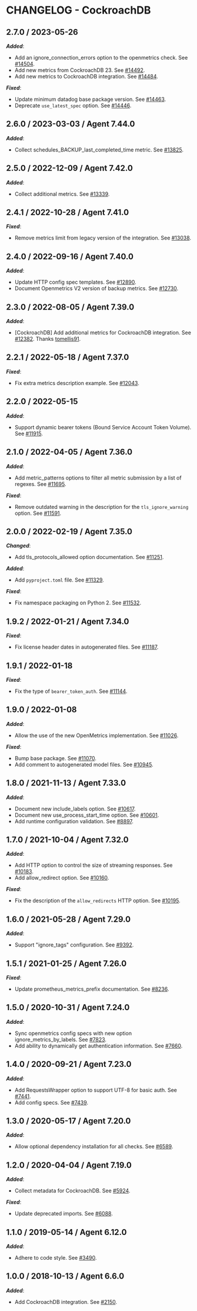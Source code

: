 # CHANGELOG - CockroachDB

## 2.7.0 / 2023-05-26

***Added***: 

* Add an ignore_connection_errors option to the openmetrics check. See [#14504](https://github.com/DataDog/integrations-core/pull/14504).
* Add new metrics from CockroachDB 23. See [#14492](https://github.com/DataDog/integrations-core/pull/14492).
* Add new metrics to CockroachDB integration. See [#14484](https://github.com/DataDog/integrations-core/pull/14484).

***Fixed***: 

* Update minimum datadog base package version. See [#14463](https://github.com/DataDog/integrations-core/pull/14463).
* Deprecate `use_latest_spec` option. See [#14446](https://github.com/DataDog/integrations-core/pull/14446).


## 2.6.0 / 2023-03-03 / Agent 7.44.0

***Added***: 

* Collect schedules_BACKUP_last_completed_time metric. See [#13825](https://github.com/DataDog/integrations-core/pull/13825).


## 2.5.0 / 2022-12-09 / Agent 7.42.0

***Added***: 

* Collect additional metrics. See [#13339](https://github.com/DataDog/integrations-core/pull/13339).


## 2.4.1 / 2022-10-28 / Agent 7.41.0

***Fixed***: 

* Remove metrics limit from legacy version of the integration. See [#13038](https://github.com/DataDog/integrations-core/pull/13038).


## 2.4.0 / 2022-09-16 / Agent 7.40.0

***Added***: 

* Update HTTP config spec templates. See [#12890](https://github.com/DataDog/integrations-core/pull/12890).
* Document Openmetrics V2 version of backup metrics. See [#12730](https://github.com/DataDog/integrations-core/pull/12730).


## 2.3.0 / 2022-08-05 / Agent 7.39.0

***Added***: 

* [CockroachDB] Add additional metrics for CockroachDB integration. See [#12382](https://github.com/DataDog/integrations-core/pull/12382). Thanks [tomellis91](https://github.com/tomellis91).


## 2.2.1 / 2022-05-18 / Agent 7.37.0

***Fixed***: 

* Fix extra metrics description example. See [#12043](https://github.com/DataDog/integrations-core/pull/12043).


## 2.2.0 / 2022-05-15

***Added***: 

* Support dynamic bearer tokens (Bound Service Account Token Volume). See [#11915](https://github.com/DataDog/integrations-core/pull/11915).


## 2.1.0 / 2022-04-05 / Agent 7.36.0

***Added***: 

* Add metric_patterns options to filter all metric submission by a list of regexes. See [#11695](https://github.com/DataDog/integrations-core/pull/11695).

***Fixed***: 

* Remove outdated warning in the description for the `tls_ignore_warning` option. See [#11591](https://github.com/DataDog/integrations-core/pull/11591).


## 2.0.0 / 2022-02-19 / Agent 7.35.0

***Changed***: 

* Add tls_protocols_allowed option documentation. See [#11251](https://github.com/DataDog/integrations-core/pull/11251).

***Added***: 

* Add `pyproject.toml` file. See [#11329](https://github.com/DataDog/integrations-core/pull/11329).

***Fixed***: 

* Fix namespace packaging on Python 2. See [#11532](https://github.com/DataDog/integrations-core/pull/11532).


## 1.9.2 / 2022-01-21 / Agent 7.34.0

***Fixed***: 

* Fix license header dates in autogenerated files. See [#11187](https://github.com/DataDog/integrations-core/pull/11187).


## 1.9.1 / 2022-01-18

***Fixed***: 

* Fix the type of `bearer_token_auth`. See [#11144](https://github.com/DataDog/integrations-core/pull/11144).


## 1.9.0 / 2022-01-08

***Added***: 

* Allow the use of the new OpenMetrics implementation. See [#11026](https://github.com/DataDog/integrations-core/pull/11026).

***Fixed***: 

* Bump base package. See [#11070](https://github.com/DataDog/integrations-core/pull/11070).
* Add comment to autogenerated model files. See [#10945](https://github.com/DataDog/integrations-core/pull/10945).


## 1.8.0 / 2021-11-13 / Agent 7.33.0

***Added***: 

* Document new include_labels option. See [#10617](https://github.com/DataDog/integrations-core/pull/10617).
* Document new use_process_start_time option. See [#10601](https://github.com/DataDog/integrations-core/pull/10601).
* Add runtime configuration validation. See [#8897](https://github.com/DataDog/integrations-core/pull/8897).


## 1.7.0 / 2021-10-04 / Agent 7.32.0

***Added***: 

* Add HTTP option to control the size of streaming responses. See [#10183](https://github.com/DataDog/integrations-core/pull/10183).
* Add allow_redirect option. See [#10160](https://github.com/DataDog/integrations-core/pull/10160).

***Fixed***: 

* Fix the description of the `allow_redirects` HTTP option. See [#10195](https://github.com/DataDog/integrations-core/pull/10195).


## 1.6.0 / 2021-05-28 / Agent 7.29.0

***Added***: 

* Support "ignore_tags" configuration. See [#9392](https://github.com/DataDog/integrations-core/pull/9392).


## 1.5.1 / 2021-01-25 / Agent 7.26.0

***Fixed***: 

* Update prometheus_metrics_prefix documentation. See [#8236](https://github.com/DataDog/integrations-core/pull/8236).


## 1.5.0 / 2020-10-31 / Agent 7.24.0

***Added***: 

* Sync openmetrics config specs with new option ignore_metrics_by_labels. See [#7823](https://github.com/DataDog/integrations-core/pull/7823).
* Add ability to dynamically get authentication information. See [#7660](https://github.com/DataDog/integrations-core/pull/7660).


## 1.4.0 / 2020-09-21 / Agent 7.23.0

***Added***: 

* Add RequestsWrapper option to support UTF-8 for basic auth. See [#7441](https://github.com/DataDog/integrations-core/pull/7441).
* Add config specs. See [#7439](https://github.com/DataDog/integrations-core/pull/7439).


## 1.3.0 / 2020-05-17 / Agent 7.20.0

***Added***: 

* Allow optional dependency installation for all checks. See [#6589](https://github.com/DataDog/integrations-core/pull/6589).


## 1.2.0 / 2020-04-04 / Agent 7.19.0

***Added***: 

* Collect metadata for CockroachDB. See [#5924](https://github.com/DataDog/integrations-core/pull/5924).

***Fixed***: 

* Update deprecated imports. See [#6088](https://github.com/DataDog/integrations-core/pull/6088).


## 1.1.0 / 2019-05-14 / Agent 6.12.0

***Added***: 

* Adhere to code style. See [#3490](https://github.com/DataDog/integrations-core/pull/3490).


## 1.0.0 / 2018-10-13 / Agent 6.6.0

***Added***: 

* Add CockroachDB integration. See [#2150][1].


[1]: https://github.com/DataDog/integrations-core/pull/2150
